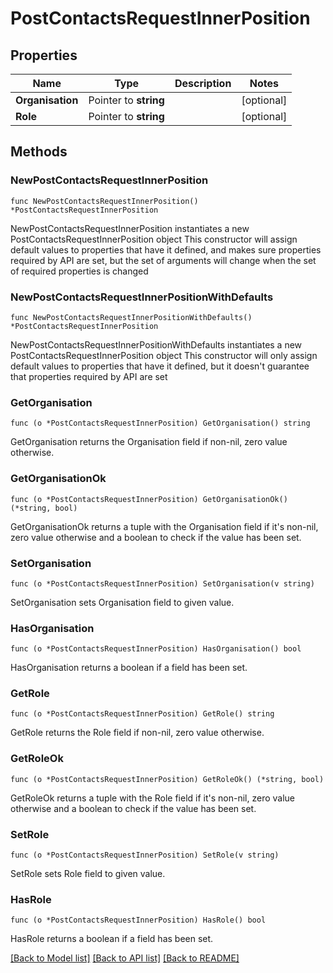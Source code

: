 # PostContactsRequestInnerPosition

## Properties

Name | Type | Description | Notes
------------ | ------------- | ------------- | -------------
**Organisation** | Pointer to **string** |  | [optional] 
**Role** | Pointer to **string** |  | [optional] 

## Methods

### NewPostContactsRequestInnerPosition

`func NewPostContactsRequestInnerPosition() *PostContactsRequestInnerPosition`

NewPostContactsRequestInnerPosition instantiates a new PostContactsRequestInnerPosition object
This constructor will assign default values to properties that have it defined,
and makes sure properties required by API are set, but the set of arguments
will change when the set of required properties is changed

### NewPostContactsRequestInnerPositionWithDefaults

`func NewPostContactsRequestInnerPositionWithDefaults() *PostContactsRequestInnerPosition`

NewPostContactsRequestInnerPositionWithDefaults instantiates a new PostContactsRequestInnerPosition object
This constructor will only assign default values to properties that have it defined,
but it doesn't guarantee that properties required by API are set

### GetOrganisation

`func (o *PostContactsRequestInnerPosition) GetOrganisation() string`

GetOrganisation returns the Organisation field if non-nil, zero value otherwise.

### GetOrganisationOk

`func (o *PostContactsRequestInnerPosition) GetOrganisationOk() (*string, bool)`

GetOrganisationOk returns a tuple with the Organisation field if it's non-nil, zero value otherwise
and a boolean to check if the value has been set.

### SetOrganisation

`func (o *PostContactsRequestInnerPosition) SetOrganisation(v string)`

SetOrganisation sets Organisation field to given value.

### HasOrganisation

`func (o *PostContactsRequestInnerPosition) HasOrganisation() bool`

HasOrganisation returns a boolean if a field has been set.

### GetRole

`func (o *PostContactsRequestInnerPosition) GetRole() string`

GetRole returns the Role field if non-nil, zero value otherwise.

### GetRoleOk

`func (o *PostContactsRequestInnerPosition) GetRoleOk() (*string, bool)`

GetRoleOk returns a tuple with the Role field if it's non-nil, zero value otherwise
and a boolean to check if the value has been set.

### SetRole

`func (o *PostContactsRequestInnerPosition) SetRole(v string)`

SetRole sets Role field to given value.

### HasRole

`func (o *PostContactsRequestInnerPosition) HasRole() bool`

HasRole returns a boolean if a field has been set.


[[Back to Model list]](../README.md#documentation-for-models) [[Back to API list]](../README.md#documentation-for-api-endpoints) [[Back to README]](../README.md)


